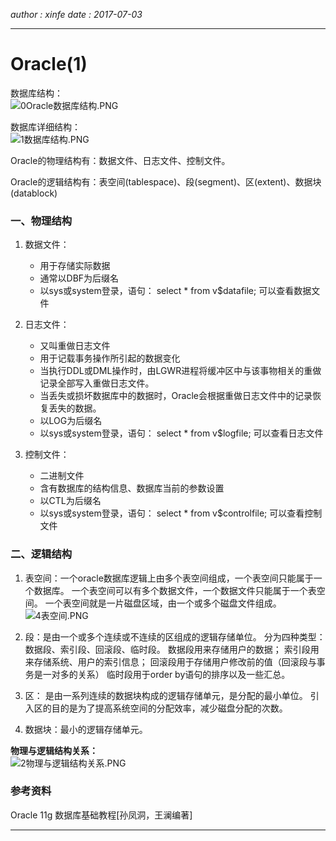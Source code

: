 *author : xinfe* 
*date : 2017-07-03*
***
# Oracle(1)

数据库结构：   
![0Oracle数据库结构.PNG](https://ooo.0o0.ooo/2017/07/10/5963339c348ef.png)   

数据库详细结构：    
![1数据库结构.PNG](https://ooo.0o0.ooo/2017/07/10/59633477e3d2e.png)

Oracle的物理结构有：数据文件、日志文件、控制文件。

Oracle的逻辑结构有：表空间(tablespace)、段(segment)、区(extent)、数据块(datablock)


### 一、物理结构
1. 数据文件：
	- 用于存储实际数据
	- 通常以DBF为后缀名
	- 以sys或system登录，语句： select * from v$datafile; 可以查看数据文件
	
2. 日志文件：
	- 又叫重做日志文件
	- 用于记载事务操作所引起的数据变化
	- 当执行DDL或DML操作时，由LGWR进程将缓冲区中与该事物相关的重做记录全部写入重做日志文件。
	- 当丢失或损坏数据库中的数据时，Oracle会根据重做日志文件中的记录恢复丢失的数据。
	- 以LOG为后缀名
	- 以sys或system登录，语句： select * from v$logfile; 可以查看日志文件
	
3. 控制文件：
	- 二进制文件
	- 含有数据库的结构信息、数据库当前的参数设置
	- 以CTL为后缀名
	- 以sys或system登录，语句： select * from v$controlfile; 可以查看控制文件
	

### 二、逻辑结构
1. 表空间：一个oracle数据库逻辑上由多个表空间组成，一个表空间只能属于一个数据库。
	一个表空间可以有多个数据文件，一个数据文件只能属于一个表空间。
	一个表空间就是一片磁盘区域，由一个或多个磁盘文件组成。     
	![4表空间.PNG](https://ooo.0o0.ooo/2017/07/10/59633477dc50b.png)

2. 段：是由一个或多个连续或不连续的区组成的逻辑存储单位。
	分为四种类型：数据段、索引段、回滚段、临时段。
	数据段用来存储用户的数据；
	索引段用来存储系统、用户的索引信息；
	回滚段用于存储用户修改前的值（回滚段与事务是一对多的关系）
	临时段用于order by语句的排序以及一些汇总。

3. 区： 是由一系列连续的数据块构成的逻辑存储单元，是分配的最小单位。
	引入区的目的是为了提高系统空间的分配效率，减少磁盘分配的次数。

4. 数据块：最小的逻辑存储单元。

**物理与逻辑结构关系：**     
![2物理与逻辑结构关系.PNG](https://ooo.0o0.ooo/2017/07/10/596333ed2e6a0.png)

### 参考资料
Oracle 11g 数据库基础教程[孙凤洞，王澜编著]

***